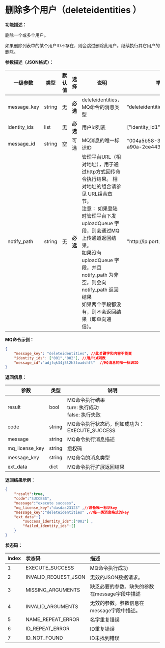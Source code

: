 # 删除多个用户（deleteidentities ）

**功能描述：**

删除一个或多个用户。

如果删除列表中的某个用户ID不存在，则会跳过删除此用户，继续执行其它用户的删除。

**参数描述（JSON格式）：**

| 一级参数      | 类型   | 默认值 | 选择     | 说明                                                         |  举例      |
| ------------- | ------ | ----------------------------------- | -------- | ------------------------------------------------------------ | -------------------------------------- |
| message_key | string | 无                                  | **必选** | deleteidentities，MQ命令的消息类型                       | ”deleteidentities“ |
| identity_ids | list   | 无                                  | **必选** | 用户id列表                                                   | ["identity_id1","identity_id2"] |
| message_id | string | 空 | 可选 | MQ消息的唯一标识ID | “004a5b58-32e8-487e-a90a-2ce443877e7e” |
| notify_path | string | 无                                  | **必选** | 管理平台URL（相对地址），用于通过http方式回传命令执行结果。 相对地址的组合请参见 URL组合章节。<br/>注意： 如果登陆时管理平台下发 uploadQueue 字段，则会通过MQ上传通道返回结果。 <br/>如果没有 uploadQueue 字段，并且 notify_path 为非空，则会向 notify_path 返回结果<br/>如果两个字段都没有，则不会返回结果（即单向通信）。 | "http://ip:port:/getResult"            |



**MQ命令示例：**

```json
{
    "message_key": "deleteidentities", //此关键字和内容不能变
    "identity_ids": ["001","002"], //用户id列表
	"message_id":"adjfqk34j5l2h3loadshfl"  //MQ消息的唯一标识ID
}
```

**返回信息：**

| 参数           | 类型   | 说明                                                    |
| -------------- | ------ | ------------------------------------------------------- |
| result         | bool   | MQ命令执行结果<br />ture: 执行成功<br />false: 执行失败 |
| code           | string | MQ命令执行状态码，例如成功为：EXECUTE_SUCCESS           |
| message        | string | MQ命令执行消息描述                                      |
| mq_license_key | string | 授权码                                                  |
| message_key    | string | MQ命令的消息类型                                        |
| ext_data       | dict   | MQ命令执行扩展返回结果                                  |

**返回结果示例：**

```json
{
    "result":true,
    "code":"SUCCESS",
    "message":"execute success",
    "mq_license_key":"dasdas23123" ,//设备唯一标识key
    "message_key":"deleteidentities" ,//每一类消息格式的key
    "ext_data":{
        "success_identity_ids":["001"] ,                                                 
        "failed_identity_ids":[]
    }
}
```

**状态码：**

| Index | 状态码               | 描述                                          |
| :---- | :------------------- | :-------------------------------------------- |
| 1     | EXECUTE_SUCCESS      | MQ命令执行成功                                |
| 2     | INVALID_REQUEST_JSON | 无效的JSON数据请求。                          |
| 3     | MISSING_ARGUMENTS    | 缺乏必要的参数。缺失的参数在message字段中描述 |
| 4     | INVALID_ARGUMENTS    | 无效的参数。参数信息在message字段中描述。     |
| 5     | NAME_REPEAT_ERROR    | 名字重复错误                                  |
| 6     | ID_REPEAT_ERROR      | ID重复错误                                    |
| 7     | ID_NOT_FOUND         | ID未找到错误                                  |


